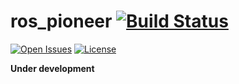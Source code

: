 # ros_pioneer [![Build Status](https://img.shields.io/travis/progtologist/ros_pioneer.svg)](https://travis-ci.org/progtologist/ros_pionner)

[![Open Issues](https://img.shields.io/github/issues/progtologist/ros_pioneer.svg)](https://github.com/progtologist/ros_pioneer/issues)
[![License](https://img.shields.io/github/license/progtologist/ros_pioneer.svg)](https://github.com/progtologist/ros_pioneer/blob/master/LICENSE.md)

**Under development**